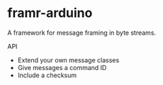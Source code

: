 # framr-arduino

A framework for message framing in byte streams.

API

* Extend your own message classes
* Give messages a command ID
* Include a checksum